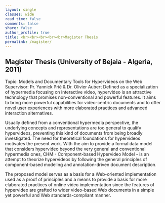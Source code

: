 ```yaml
---
layout: single
classes: wide
read_time: false
comments: false
share: false
author_profile: true
title: <br><br><br><br><br>Magister Thesis
permalink: /magister/
---
```



## Magister Thesis (University of Bejaia - Algeria, 2011)
Topic: Models and Documentary Tools for Hypervideos on the Web  
Supervisor: Pr. Yannick Prié & Dr. Olivier Aubert
Defined as a specialization of hypermedia focusing on interactive video, hypervideo is an attractive technology that promises non-conventional and powerful features. It aims to bring more powerful capabilities for video-centric documents and to offer novel user experiences with more elaborated practices and advanced interaction alternatives.

Usually defined from a conventional hypermedia perspective, the underlying concepts and representations are too general to qualify hypervideos, preventing this kind of documents from being broadly investigated. The need for theoretical foundations for hypervideos motivates the present work. With the aim to provide a formal data model that considers hypervideo beyond the very general and conventional hypermedia ones, CHM - Component-based Hypervideo Model - is an attempt to theorize hypervideos by following the general principles of component-based modeling and annotation-driven document description.

The proposed model serves as a basis for a Web-oriented implementation used as a proof of principles and a means to provide a basis for more elaborated practices of online video implementation since the features of hypervideo are grafted to wider video-based Web documents in a simple yet powerful and Web standards-compliant manner.

